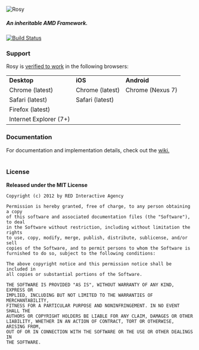 ![Rosy](http://ff0000.github.com/rosy/rosy.png?)

##### An inheritable AMD Framework.
[![Build Status](https://secure.travis-ci.org/ff0000/rosy.png)](http://travis-ci.org/ff0000/rosy)

### Support

Rosy is [verified to work](https://github.com/ff0000/rosy/wiki/Unit-Tests) in the following browsers:

<table>
	<tr>
		<td><strong>Desktop</strong></td>
		<td><strong>iOS</strong></td>
		<td><strong>Android</strong></td>
	</tr>
	<tr>
		<td>Chrome (latest)</td>
		<td>Chrome (latest)</td>
		<td>Chrome (Nexus 7)</td>
	</tr>
	<tr>
		<td>Safari (latest)</td>
		<td>Safari (latest)</td>
		<td></td>
	</tr>
	<tr>
		<td>Firefox (latest)</td>
		<td></td>
		<td></td>
	</tr>
	<tr>
		<td>Internet Explorer (7+)</td>
		<td></td>
		<td></td>
	</tr>
</table>


### Documentation

For documentation and implementation details, check out the [wiki.](https://github.com/ff0000/rosy/wiki)
<br/><br/>

### License

**Released under the MIT License**

	Copyright (c) 2012 by RED Interactive Agency

	Permission is hereby granted, free of charge, to any person obtaining a copy
	of this software and associated documentation files (the "Software"), to deal
	in the Software without restriction, including without limitation the rights
	to use, copy, modify, merge, publish, distribute, sublicense, and/or sell
	copies of the Software, and to permit persons to whom the Software is
	furnished to do so, subject to the following conditions:

	The above copyright notice and this permission notice shall be included in
	all copies or substantial portions of the Software.

	THE SOFTWARE IS PROVIDED "AS IS", WITHOUT WARRANTY OF ANY KIND, EXPRESS OR
	IMPLIED, INCLUDING BUT NOT LIMITED TO THE WARRANTIES OF MERCHANTABILITY,
	FITNESS FOR A PARTICULAR PURPOSE AND NONINFRINGEMENT. IN NO EVENT SHALL THE
	AUTHORS OR COPYRIGHT HOLDERS BE LIABLE FOR ANY CLAIM, DAMAGES OR OTHER
	LIABILITY, WHETHER IN AN ACTION OF CONTRACT, TORT OR OTHERWISE, ARISING FROM,
	OUT OF OR IN CONNECTION WITH THE SOFTWARE OR THE USE OR OTHER DEALINGS IN
	THE SOFTWARE.
